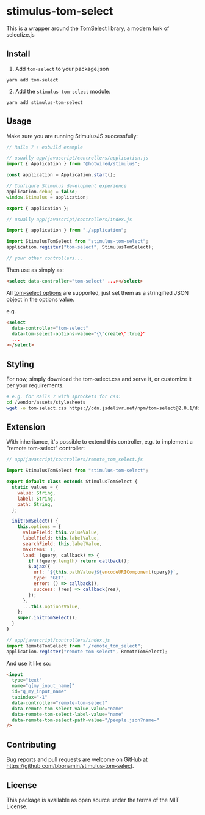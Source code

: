 # stimulus-tom-select

This is a wrapper around the [TomSelect](https://tom-select.js.org/) library, a modern fork of selectize.js

## Install

1. Add `tom-select` to your package.json

```
yarn add tom-select
```

2. Add the `stimulus-tom-select` module:

```
yarn add stimulus-tom-select
```

## Usage

Make sure you are running StimulusJS successfully:

```javascript
// Rails 7 + esbuild example

// usually app/javascript/controllers/application.js
import { Application } from "@hotwired/stimulus";

const application = Application.start();

// Configure Stimulus development experience
application.debug = false;
window.Stimulus = application;

export { application };

// usually app/javascript/controllers/index.js

import { application } from "./application";

import StimulusTomSelect from "stimulus-tom-select";
application.register("tom-select", StimulusTomSelect);

// your other controllers...
```

Then use as simply as:

```html
<select data-controller="tom-select" ...></select>
```

All [tom-select options](https://tom-select.js.org/docs/) are supported, just set them as a stringified JSON object in the options value.

e.g.

```html
<select
  data-controller="tom-select"
  data-tom-select-options-value="{\"create\":true}"
  ...
></select>
```

## Styling

For now, simply download the tom-select.css and serve it, or customize it per your requirements.

```bash
# e.g. for Rails 7 with sprockets for css:
cd /vendor/assets/stylesheets
wget -o tom-select.css https://cdn.jsdelivr.net/npm/tom-select@2.0.1/dist/css/tom-select.css
```

## Extension

With inheritance, it's possible to extend this controller, e.g. to implement a "remote tom-select" controller:

```js
// app/javascript/controllers/remote_tom_select.js

import StimulusTomSelect from "stimulus-tom-select";

export default class extends StimulusTomSelect {
  static values = {
    value: String,
    label: String,
    path: String,
  };

  initTomSelect() {
    this.options = {
      valueField: this.valueValue,
      labelField: this.labelValue,
      searchField: this.labelValue,
      maxItems: 1,
      load: (query, callback) => {
        if (!query.length) return callback();
        $.ajax({
          url: `${this.pathValue}${encodeURIComponent(query)}`,
          type: "GET",
          error: () => callback(),
          success: (res) => callback(res),
        });
      },
      ...this.optionsValue,
    };
    super.initTomSelect();
  }
}

// app/javascript/controllers/index.js
import RemoteTomSelect from "./remote_tom_select";
application.register("remote-tom-select", RemoteTomSelect);
```

And use it like so:

```html
<input
  type="text"
  name="q[my_input_name]"
  id="q_my_input_name"
  tabindex="-1"
  data-controller="remote-tom-select"
  data-remote-tom-select-value-value="name"
  data-remote-tom-select-label-value="name"
  data-remote-tom-select-path-value="/people.json?name="
/>
```

## Contributing

Bug reports and pull requests are welcome on GitHub at <https://github.com/bbonamin/stimulus-tom-select>.

## License

This package is available as open source under the terms of the MIT License.
